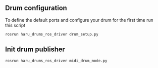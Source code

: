 ## Drum configuration
To define the default ports and configure your drum for the first time run this script
```shell
rosrun haru_drums_ros_driver drum_setup.py
```

## Init drum publisher
```shell
rosrun haru_drums_ros_driver midi_drum_node.py
```
